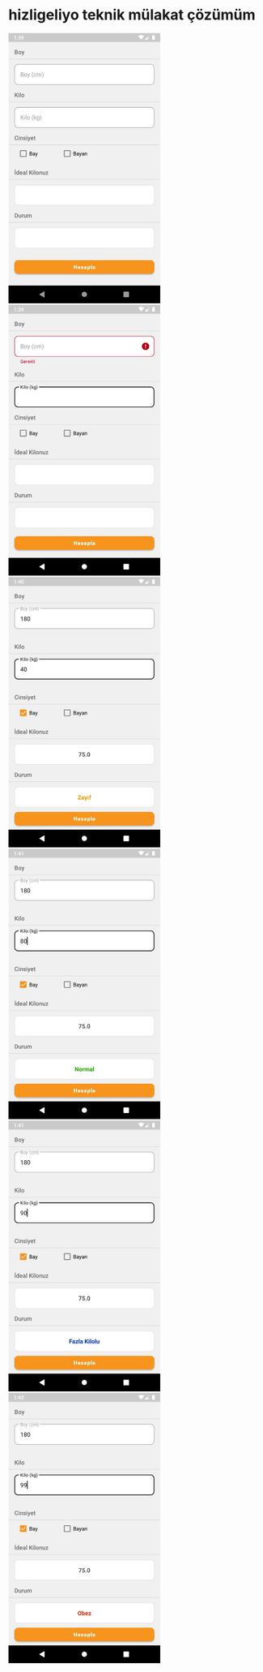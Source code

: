 # hizligeliyo teknik mülakat çözümüm

<p float="left">
  <img src = "https://github.com/mehmeteminyildiz/hizligeliyo_m1/blob/master/screenshots/1.png" width=300>
  <img src = "https://github.com/mehmeteminyildiz/hizligeliyo_m1/blob/master/screenshots/2.png" width=300>
  <img src = "https://github.com/mehmeteminyildiz/hizligeliyo_m1/blob/master/screenshots/3.png" width=300>
  <img src = "https://github.com/mehmeteminyildiz/hizligeliyo_m1/blob/master/screenshots/4.png" width=300>
  <img src = "https://github.com/mehmeteminyildiz/hizligeliyo_m1/blob/master/screenshots/5.png" width=300>
  <img src = "https://github.com/mehmeteminyildiz/hizligeliyo_m1/blob/master/screenshots/6.png" width=300>
</p>
